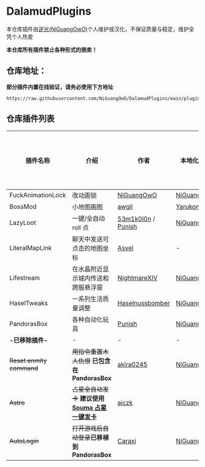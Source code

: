 # DalamudPlugins

本仓库插件由[逆光(NiGuangOwO)](https://github.com/NiGuangOwO)个人维护或汉化，不保证质量与稳定，维护全凭个人热爱

**本仓库所有插件禁止各种形式的倒卖！**

## 仓库地址：
**部分插件内置在线验证，请务必使用下方地址**
```
https://raw.githubusercontent.com/NiGuangOwO/DalamudPlugins/main/pluginmaster.json
```

## 仓库插件列表

| 插件名称                 | 介绍                                                                                        | 作者                                                                               | 本地化维护                                  | 汉化 | 插件更新状态  |
| ------------------------ | ------------------------------------------------------------------------------------------- | ---------------------------------------------------------------------------------- | ------------------------------------------- | ---- | ------------- |
| FuckAnimationLock        | 改动画锁                                                                                    | [NiGuangOwO](https://github.com/NiGuangOwO)                                        | [NiGuangOwO](https://github.com/NiGuangOwO) | √    | √             |
| BossMod                  | 小地图画图                                                                                  | [awgil](https://github.com/awgil)                                                  | [Yarukon](https://github.com/Yarukon)       | √    | √             |
| LazyLoot                 | 一键/全自动 roll 点                                                                         | [53m1k0l0n](https://github.com/53m1k0l0n) / [Punish](https://github.com/PunishXIV) | [NiGuangOwO](https://github.com/NiGuangOwO) | √    | √ |
| LiteralMapLink           | 聊天中发送可点击的地图坐标                                                                  | [Asvel](https://github.com/Asvel)                                                  | -                                           | -    | √             |
| Lifestream               | 在水晶附近显示城内传送和跨服悬浮窗                                                          | [NightmareXIV](https://github.com/NightmareXIV)                                    | [NiGuangOwO](https://github.com/NiGuangOwO) | √    | √             |
| HaselTweaks              | 一系列生活质量调整                                                                          | [Haselnussbomber](https://github.com/Haselnussbomber)                              | [NiGuangOwO](https://github.com/NiGuangOwO) | √    | √             |
| PandorasBox              | 各种自动化玩具                                                                              | [Punish](https://github.com/PunishXIV)                                             | [NiGuangOwO](https://github.com/NiGuangOwO) | √    | √             |
| **-已移除插件-**         | -                                                                                           | -                                                                                  | -                                           | -    | -             |
| ~~Reset enmity command~~ | ~~用指令重置木人仇恨~~ **已包含在 PandorasBox**                                                 | [akira0245](https://github.com/akira0245)                                          | [NiGuangOwO](https://github.com/NiGuangOwO) | √    | 已停更        |
| ~~Astro~~                | ~~占星全自动发卡~~ **建议使用[Souma 占星一键发卡](https://souma.diemoe.net/ff14-overlay-vue/)** | [aiczk](https://github.com/aiczk)                                                  | [NiGuangOwO](https://github.com/NiGuangOwO) | √    | 已停更        |
| ~~AutoLogin~~            | ~~打开游戏后自动登录~~**已移植到 PandorasBox**                                                  | [Caraxi](https://github.com/Caraxi)                                                | [NiGuangOwO](https://github.com/NiGuangOwO) | √    | 已停更        |
